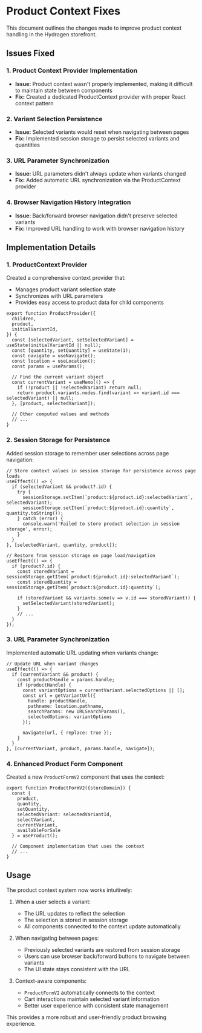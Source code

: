 # Product Context Fixes

This document outlines the changes made to improve product context handling in the Hydrogen storefront.

## Issues Fixed

### 1. Product Context Provider Implementation
- **Issue:** Product context wasn't properly implemented, making it difficult to maintain state between components
- **Fix:** Created a dedicated ProductContext provider with proper React context pattern

### 2. Variant Selection Persistence 
- **Issue:** Selected variants would reset when navigating between pages
- **Fix:** Implemented session storage to persist selected variants and quantities

### 3. URL Parameter Synchronization
- **Issue:** URL parameters didn't always update when variants changed
- **Fix:** Added automatic URL synchronization via the ProductContext provider

### 4. Browser Navigation History Integration
- **Issue:** Back/forward browser navigation didn't preserve selected variants
- **Fix:** Improved URL handling to work with browser navigation history

## Implementation Details

### 1. ProductContext Provider

Created a comprehensive context provider that:
- Manages product variant selection state
- Synchronizes with URL parameters
- Provides easy access to product data for child components

```tsx
export function ProductProvider({
  children,
  product,
  initialVariantId,
}) {
  const [selectedVariant, setSelectedVariant] = useState(initialVariantId || null);
  const [quantity, setQuantity] = useState(1);
  const navigate = useNavigate();
  const location = useLocation();
  const params = useParams();

  // Find the current variant object
  const currentVariant = useMemo(() => {
    if (!product || !selectedVariant) return null;
    return product.variants.nodes.find(variant => variant.id === selectedVariant) || null;
  }, [product, selectedVariant]);
  
  // Other computed values and methods
  // ...
}
```

### 2. Session Storage for Persistence

Added session storage to remember user selections across page navigation:

```tsx
// Store context values in session storage for persistence across page loads
useEffect(() => {
  if (selectedVariant && product?.id) {
    try {
      sessionStorage.setItem(`product:${product.id}:selectedVariant`, selectedVariant);
      sessionStorage.setItem(`product:${product.id}:quantity`, quantity.toString());
    } catch (error) {
      console.warn('Failed to store product selection in session storage', error);
    }
  }
}, [selectedVariant, quantity, product]);

// Restore from session storage on page load/navigation
useEffect(() => {
  if (product?.id) {
    const storedVariant = sessionStorage.getItem(`product:${product.id}:selectedVariant`);
    const storedQuantity = sessionStorage.getItem(`product:${product.id}:quantity`);
    
    if (storedVariant && variants.some(v => v.id === storedVariant)) {
      setSelectedVariant(storedVariant);
    }
    // ...
  }
});
```

### 3. URL Parameter Synchronization

Implemented automatic URL updating when variants change:

```tsx
// Update URL when variant changes
useEffect(() => {
  if (currentVariant && product) {
    const productHandle = params.handle;
    if (productHandle) {
      const variantOptions = currentVariant.selectedOptions || [];
      const url = getVariantUrl({
        handle: productHandle, 
        pathname: location.pathname,
        searchParams: new URLSearchParams(),
        selectedOptions: variantOptions
      });
      
      navigate(url, { replace: true });
    }
  }
}, [currentVariant, product, params.handle, navigate]);
```

### 4. Enhanced Product Form Component

Created a new `ProductFormV2` component that uses the context:

```tsx
export function ProductFormV2({storeDomain}) {
  const {
    product,
    quantity,
    setQuantity,
    selectedVariant: selectedVariantId,
    selectVariant,
    currentVariant,
    availableForSale
  } = useProduct();
  
  // Component implementation that uses the context
  // ...
}
```

## Usage

The product context system now works intuitively:

1. When a user selects a variant:
   - The URL updates to reflect the selection
   - The selection is stored in session storage
   - All components connected to the context update automatically

2. When navigating between pages:
   - Previously selected variants are restored from session storage
   - Users can use browser back/forward buttons to navigate between variants
   - The UI state stays consistent with the URL

3. Context-aware components:
   - `ProductFormV2` automatically connects to the context
   - Cart interactions maintain selected variant information
   - Better user experience with consistent state management

This provides a more robust and user-friendly product browsing experience. 